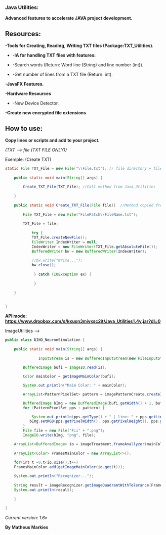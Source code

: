 ### **Java Utilities:**

 **Advanced features to accelerate JAVA project development.**


## Resources:

**-Tools for Creating, Reading, Writing TXT files (Package:TXT_Utilities).**

- -**IA for handling TXT files with features:**

-    -Search words (Return: Word line (String) and line number (int)).

-    -Get number of lines from a TXT file (Return: int).


**-JavaFX Features.**


**-Hardware Resources**

-    -New Device Detector.

**-Create new encrypted file extensions**

## How to use:

**Copy lines or scripts and add to your project.**

*(TXT --> file (TXT FILE ONLY))*

Exemple: (Create TXT)
    
```java
static File TXT_File = new File("\\File.txt"); // file directory + file
    
    public static void main(String[] args) {
        
        Create_TXT_File(TXT_File); //Call method from Java_Utilities
        
    }
    
    public static void Create_TXT_File(File file){  //Method copied from Java_Utilities (TXT_Utilities)
        
        File TXT_File = new File("FilePatch\\FileName.txt");
        
        TXT_File = file;
        
            try {
            TXT_File.createNewFile();
            FileWriter IndexWriter = null;
            IndexWriter = new FileWriter(TXT_File.getAbsoluteFile());
            BufferedWriter bw = new BufferedWriter(IndexWriter);
            
            //bw.write("Write...");
            bw.close();  
            
             } catch (IOException ex) {
                 
             }
        
    }
    
    
}
```

**API mode: https://www.dropbox.com/s/kxuon3mivxsc2it/Java_Utilities1.4v.jar?dl=0**

ImageUtilities -->

```java
public class DINO_NeuronSimulation {
   
    public static void main(String[] args) {
        
               InputStream is = new BufferedInputStream(new FileInputStream("C:\\Users\\Matheus Markies\\Desktop\\il_570xN.1649501246_g4qj.png"));
               
        BufferedImage bufi = ImageIO.read(is);

        Color mainColor = getImageMainColor(bufi);

        System.out.println("Main Color: " + mainColor);

        ArrayList<PatternPixelSet> pattern = imagePatternCreate.createImageBorderPattern(bufi, mainColor);

        BufferedImage bImg = new BufferedImage(bufi.getWidth() + 1, bufi.getHeight() + 1, BufferedImage.TYPE_INT_BGR);
        for (PatternPixelSet pps : pattern) {

            System.out.println(pps.getType() + " | line: " + pps.getLine() + " Color: " + pps.getColor());
           bImg.setRGB(pps.getPixelWidth(), pps.getPixelHeight(), pps.getColor().getRGB());
        }
        File file = new File("Fii" + ".png");
        ImageIO.write(bImg, "png", file);

    ArrayList<BufferedImage> io = imageTreatment.frameAnallyzer(mainColor, bufi);
      
    ArrayList<Color> FramesMainColor = new ArrayList<>();
    
    for(int t =0;t<io.size();t++)
    FramesMainColor.add(getImageMainColor(io.get(t)));

    System.out.println("Recognizer...");
    
    String result = imageRecognizer.getImageQuadrantWithTolerance(FramesMainColor, mainColor, 20,true,false,false,false);
    System.out.println(result);
    
    }
    
}
```

*Current version: 1.6v*

**By Matheus Markies**
